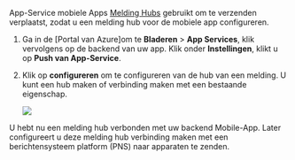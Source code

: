 App-Service mobiele Apps [Melding Hubs] gebruikt om te verzenden verplaatst, zodat u een melding hub voor de mobiele app configureren.

1. Ga in de [Portal van Azure]om te **Bladeren** > **App Services**, klik vervolgens op de backend van uw app. Klik onder **Instellingen**, klikt u op **Push van App-Service**.

2. Klik op **configureren** om te configureren van de hub van een melding. U kunt een hub maken of verbinding maken met een bestaande eigenschap.

    ![](./media/app-service-mobile-create-notification-hub/configure-hub-flow.png)

U hebt nu een melding hub verbonden met uw backend Mobile-App. Later configureert u deze melding hub verbinding maken met een berichtensysteem platform (PNS) naar apparaten te zenden.

[Azure-Portal]: https://portal.azure.com/
[Melding Hubs]: https://azure.microsoft.com/en-us/documentation/articles/notification-hubs-push-notification-overview/